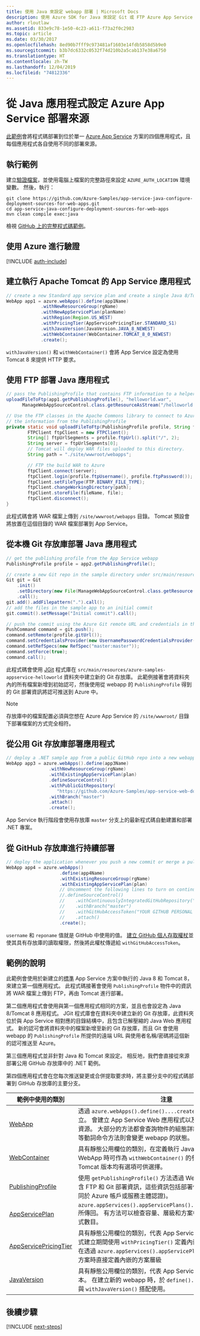```yaml
---
title: 使用 Java 來設定 webapp 部署 | Microsoft Docs
description: 使用 Azure SDK for Java 來設定 Git 或 FTP Azure App Service 部署的 Java 程式碼範例
author: rloutlaw
ms.assetid: 833e9c78-1e50-4c23-a611-f73a2f0c2983
ms.topic: article
ms.date: 03/30/2017
ms.openlocfilehash: 8ed90b7fff9c973481af1603e14fdb5858d5b9e0
ms.sourcegitcommit: b3b7dc6332c0532f74d210b2a5cab137e38a6750
ms.translationtype: HT
ms.contentlocale: zh-TW
ms.lasthandoff: 12/04/2019
ms.locfileid: "74812336"
---
```

# <a name="configure-azure-app-service-deployment-sources-from-your-java-applications"></a>從 Java 應用程式設定 Azure App Service 部署來源

[此範例](https://github.com/Azure-Samples/compute-java-create-virtual-machines-across-regions-in-parallel)會將程式碼部署到位於單一 [Azure App Service](https://docs.microsoft.com/azure/app-service/) 方案的四個應用程式，且每個應用程式各自使用不同的部署來源。

## <a name="run-the-sample"></a>執行範例

建立[驗證檔案](https://github.com/Azure/azure-sdk-for-java/blob/master/AUTH.md)，並使用電腦上檔案的完整路徑來設定 `AZURE_AUTH_LOCATION` 環境變數。 然後，執行：

```
git clone https://github.com/Azure-Samples/app-service-java-configure-deployment-sources-for-web-apps.git
cd app-service-java-configure-deployment-sources-for-web-apps
mvn clean compile exec:java
```

檢視 [GitHub 上的完整程式碼範例](https://github.com/Azure-Samples/app-service-java-configure-deployment-sources-for-web-apps/blob/master/src/main/java/com/microsoft/azure/management/appservice/samples/ManageWebAppSourceControl.java)。

## <a name="authenticate-with-azure"></a>使用 Azure 進行驗證

[!INCLUDE [auth-include](includes/java-auth-include.md)]

## <a name="create-a-app-service-app-running-apache-tomcat"></a>建立執行 Apache Tomcat 的 App Service 應用程式

```java
// create a new Standard app service plan and create a single Java 8/Tomcat 8 app in it
WebApp app1 = azure.webApps().define(app1Name)
             .withNewResourceGroup(rgName)
             .withNewAppServicePlan(planName)
             .withRegion(Region.US_WEST)
             .withPricingTier(AppServicePricingTier.STANDARD_S1)
             .withJavaVersion(JavaVersion.JAVA_8_NEWEST)
             .withWebContainer(WebContainer.TOMCAT_8_0_NEWEST)
             .create();
```

`withJavaVersion()` 和 `withWebContainer()` 會將 App Service 設定為使用 Tomcat 8 來提供 HTTP 要求。

## <a name="deploy-a-java-application-using-ftp"></a>使用 FTP 部署 Java 應用程式
```java
// pass the PublishingProfile that contains FTP information to a helper method 
uploadFileToFtp(app1.getPublishingProfile(), "helloworld.war", 
      ManageWebAppSourceControl.class.getResourceAsStream("/helloworld.war"));

// Use the FTP classes in the Apache Commons library to connect to Azure using 
// the information from the PublishingProfile
private static void uploadFileToFtp(PublishingProfile profile, String fileName, InputStream file) throws Exception {
        FTPClient ftpClient = new FTPClient();
        String[] ftpUrlSegments = profile.ftpUrl().split("/", 2);
        String server = ftpUrlSegments[0];
        // Tomcat will deploy WAR files uploaded to this directory.
        String path = "./site/wwwroot/webapps"; 

        // FTP the build WAR to Azure
        ftpClient.connect(server);
        ftpClient.login(profile.ftpUsername(), profile.ftpPassword());
        ftpClient.setFileType(FTP.BINARY_FILE_TYPE);
        ftpClient.changeWorkingDirectory(path);
        ftpClient.storeFile(fileName, file);
        ftpClient.disconnect();
}
```

此程式碼會將 WAR 檔案上傳到 `/site/wwwroot/webapps` 目錄。 Tomcat 預設會將放置在這個目錄的 WAR 檔案部署到 App Service。

## <a name="deploy-a-java-application-from-a-local-git-repo"></a>從本機 Git 存放庫部署 Java 應用程式

```java
// get the publishing profile from the App Service webapp
PublishingProfile profile = app2.getPublishingProfile();

// create a new Git repo in the sample directory under src/main/resources 
Git git = Git
    .init()
    .setDirectory(new File(ManageWebAppSourceControl.class.getResource("/azure-samples-appservice-helloworld/").getPath()))
    .call();
git.add().addFilepattern(".").call();
// add the files in the sample app to an initial commit
git.commit().setMessage("Initial commit").call(); 

// push the commit using the Azure Git remote URL and credentials in the publishing profile
PushCommand command = git.push();
command.setRemote(profile.gitUrl()); 
command.setCredentialsProvider(new UsernamePasswordCredentialsProvider(profile.gitUsername(), profile.gitPassword()));
command.setRefSpecs(new RefSpec("master:master")); 
command.setForce(true);
command.call();
```      

此程式碼會使用 [JGit](https://eclipse.org/jgit/) 程式庫在 `src/main/resources/azure-samples-appservice-helloworld` 資料夾中建立新的 Git 存放庫。 此範例接著會將資料夾內的所有檔案新增到初始認可，然後使用從 webapp 的 `PublishingProfile` 得到的 Git 部署資訊將認可推送到 Azure 中。 

>[!NOTE]
> 存放庫中的檔案配置必須與您想在 Azure App Service 的 `/site/wwwroot/` 目錄下部署檔案的方式完全相符。

## <a name="deploy-an-application-from-a-public-git-repo"></a>從公用 Git 存放庫部署應用程式

```java
// deploy a .NET sample app from a public GitHub repo into a new webapp
WebApp app3 = azure.webApps().define(app3Name)
                .withNewResourceGroup(rgName)
                .withExistingAppServicePlan(plan)
                .defineSourceControl()
                .withPublicGitRepository(
                   "https://github.com/Azure-Samples/app-service-web-dotnet-get-started")
                .withBranch("master")
                .attach()
                .create();
 ```

 App Service 執行階段會使用存放庫 `master` 分支上的最新程式碼自動建置和部署 .NET 專案。

## <a name="continuous-deployment-from-a-github-repo"></a>從 GitHub 存放庫進行持續部署

```java
// deploy the application whenever you push a new commit or merge a pull request into your master branch
WebApp app4 = azure.webApps()
                    .define(app4Name)
                    .withExistingResourceGroup(rgName)
                    .withExistingAppServicePlan(plan)
                    // Uncomment the following lines to turn on continuous deployment scenario
                    //.defineSourceControl()
                    //    .withContinuouslyIntegratedGitHubRepository("username", "reponame")
                    //    .withBranch("master")
                    //    .withGitHubAccessToken("YOUR GITHUB PERSONAL TOKEN")
                    //    .attach()
                    .create();
```  

`username` 和 `reponame` 值就是 GitHub 中使用的值。 [建立 GitHub 個人存取權杖](https://help.github.com/articles/creating-a-personal-access-token-for-the-command-line/)並使其具有存放庫的讀取權限，然後將此權杖傳遞給 `withGitHubAccessToken`。 


## <a name="sample-explanation"></a>範例的說明

此範例會使用於新建立的[標準](https://docs.microsoft.com/azure/app-service/azure-web-sites-web-hosting-plans-in-depth-overview) App Service 方案中執行的 Java 8 和 Tomcat 8，來建立第一個應用程式。 此程式碼接著會使用 `PublishingProfile` 物件中的資訊將 WAR 檔案上傳到 FTP，再由 Tomcat 進行部署。

第二個應用程式會使用與第一個應用程式相同的方案，並且也會設定為 Java 8/Tomcat 8 應用程式。 JGit 程式庫會在資料夾中建立新的 Git 存放庫，此資料夾位於與 App Service 相對應的目錄結構中，且包含已解壓縮的 Java Web 應用程式。 新的認可會將資料夾中的檔案新增至新的 Git 存放庫，而且 Git 會使用 webapp 的 `PublishingProfile` 所提供的遠端 URL 與使用者名稱/密碼將這個新的認可推送至 Azure。

第三個應用程式並非針對 Java 和 Tomcat 來設定。 相反地，我們會直接從來源部署公用 GitHub 存放庫中的 .NET 範例。

第四個應用程式會在您每次推送變更或合併提取要求時，將主要分支中的程式碼部署到 GitHub 存放庫的主要分支。

| 範例中使用的類別 | 注意
|-------|-------|
| [WebApp](https://docs.microsoft.com/java/api/com.microsoft.azure.management.appservice._web_app) | 透過 `azure.webApps().define()....create()` Fluent 鏈結所建立。 會建立 App Service Web 應用程式以及應用程式所需的任何資源。 大部分的方法都會查詢物件的組態詳細資料，但 `restart()` 等動詞命令方法則會變更 webapp 的狀態。
| [WebContainer](https://docs.microsoft.com/java/api/com.microsoft.azure.management.appservice._web_container) | 具有靜態公用欄位的類別，在定義執行 Java webcontainer 的 WebApp 時可作為 `withWebContainer()` 的參數。 Jetty 和 Tomcat 版本均有選項可供選擇。
| [PublishingProfile](https://docs.microsoft.com/java/api/com.microsoft.azure.management.appservice._publishing_profile) | 使用 `getPublishingProfile()` 方法透過 WebApp 物件來取得。 包含 FTP 和 Git 部署資訊，這些資訊包括部署使用者名稱和密碼 (不同於 Azure 帳戶或服務主體認證)。
| [AppServicePlan](https://docs.microsoft.com/java/api/com.microsoft.azure.management.appservice._app_service_plan) | `azure.appServices().appServicePlans().getByResourceGroup()` 所傳回。 有方法可以檢查容量、層級和方案中執行的 Web 應用程式數目。
| [AppServicePricingTier](https://docs.microsoft.com/java/api/com.microsoft.azure.management.appservice._app_service_pricing_tier) | 具有靜態公用欄位的類別，代表 App Service 層級。 用來在應用程式建立期間使用 `withPricingTier()` 定義內嵌的方案層級，或用來在透過 `azure.appServices().appServicePlans().define()` 定義方案時直接定義內嵌的方案層級
| [JavaVersion](https://docs.microsoft.com/java/api/com.microsoft.azure.management.appservice._java_version) | 具有靜態公用欄位的類別，代表 App Service 所支援的 Java 版本。 在建立新的 webapp 時，於 `define()...create()` 鏈結期間與 `withJavaVersion()` 搭配使用。

## <a name="next-steps"></a>後續步驟

[!INCLUDE [next-steps](includes/java-next-steps.md)]